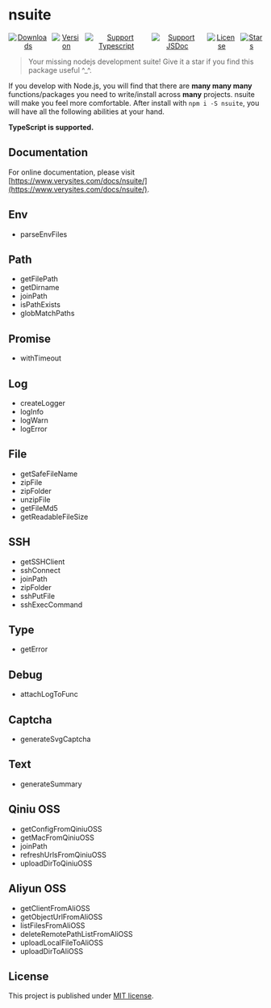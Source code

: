 # nsuite

<p align="center" style="display: flex;align-items: center;justify-content: center;gap:8px;">
  <a href="https://npmcharts.com/compare/nsuite?minimal=true">
    <img src="https://img.shields.io/npm/dm/nsuite.svg" alt="Downloads">
  </a>
  <a href="https://www.npmjs.com/package/nsuite">
    <img src="https://img.shields.io/npm/v/nsuite.svg" alt="Version">
  </a>
  <a href="https://www.typescriptlang.org/">
    <img src="https://img.shields.io/badge/TypeScript-√-blue" alt="Support Typescript">
  </a>
  <a href="https://jsdoc.app/">
    <img src="https://img.shields.io/badge/JSDoc-√-red" alt="Support JSDoc">
  </a>
  <a href="https://github.com/Yakima-Teng/nsuite/blob/master/LICENSE">
    <img src="https://img.shields.io/npm/l/nsuite.svg" alt="License">
  </a>
  <a href="https://github.com/Yakima-Teng/nsuite">
    <img src="https://img.shields.io/github/stars/Yakima-Teng/nsuite.svg?style=social" alt="Stars">
  </a>
</p>

> Your missing nodejs development suite! Give it a star if you find this package useful ^\_^.

If you develop with Node.js, you will find that there are **many many many** functions/packages you need to write/install across **many** projects.
nsuite will make you feel more comfortable.
After install with `npm i -S nsuite`, you will have all the following abilities at your hand.

**TypeScript is supported.**

## Documentation

For online documentation, please visit [https://www.verysites.com/docs/nsuite/](https://www.verysites.com/docs/nsuite/).

## Env

- parseEnvFiles

## Path

- getFilePath
- getDirname
- joinPath
- isPathExists
- globMatchPaths

## Promise

- withTimeout

## Log

- createLogger
- logInfo
- logWarn
- logError

## File

- getSafeFileName
- zipFile
- zipFolder
- unzipFile
- getFileMd5
- getReadableFileSize

## SSH

- getSSHClient
- sshConnect
- joinPath
- zipFolder
- sshPutFile
- sshExecCommand

## Type

- getError

## Debug

- attachLogToFunc

## Captcha

- generateSvgCaptcha

## Text

- generateSummary

## Qiniu OSS

- getConfigFromQiniuOSS
- getMacFromQiniuOSS
- joinPath
- refreshUrlsFromQiniuOSS
- uploadDirToQiniuOSS

## Aliyun OSS

- getClientFromAliOSS
- getObjectUrlFromAliOSS
- listFilesFromAliOSS
- deleteRemotePathListFromAliOSS
- uploadLocalFileToAliOSS
- uploadDirToAliOSS

## License

This project is published under [MIT license](./LICENSE).

